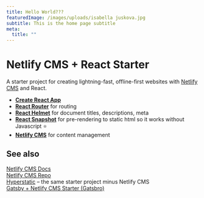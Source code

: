 ```yaml
---
title: Hello World???
featuredImage: /images/uploads/isabella juskova.jpg
subtitle: This is the home page subtitle
meta:
  title: ""
---
```


# Netlify CMS + React Starter

A starter project for creating lightning-fast, offline-first websites with [Netlify CMS](https://netlifycms.org) and React.

- **[Create React App](https://github.com/facebookincubator/create-react-app)**
- **[React Router](https://github.com/ReactTraining/react-router)** for routing
- **[React Helmet](https://github.com/nfl/react-helmet)** for document titles, descriptions, meta
- **[React Snapshot](https://github.com/geelen/react-snapshot)** for pre-rendering to static html so it works without Javascript ⭐️
- **[Netlify CMS](https://github.com/netlify/netlify-cms)** for content management

## See also

[Netlify CMS Docs](https://www.netlifycms.org/docs/)  
[Netlify CMS Repo](https://github.com/netlify/netlify-cms)  
[Hyperstatic](https://github.com/Jinksi/hyperstatic) – the same starter project minus Netlify CMS  
[Gatsby + Netlify CMS Starter (Gatsbro)](https://github.com/Jinksi/gatsbro)
